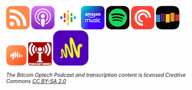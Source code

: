  <div id="podcast-links">
    <a href="https://anchor.fm/s/d9918154/podcast/rss" title="Subscribe using RSS"><img src="/img/podcast/rss.png" alt="RSS icon" /></a>
    <a href="https://podcasts.apple.com/us/podcast/bitcoin-optech-podcast/id1674626983" title="Subscribe using Apple Podcasts"><img src="/img/podcast/apple_podcasts.png" alt="Apple Podcasts icon" /></a>
    <a href="https://podcasts.google.com/feed/aHR0cHM6Ly9hbmNob3IuZm0vcy9kOTkxODE1NC9wb2RjYXN0L3Jzcw" title="Subscribe using Google Podcasts"><img src="/img/podcast/google_podcasts.png" alt="Google Podcasts icon" /></a>
    <a href="https://music.amazon.com/podcasts/d7540633-146f-4733-b716-4b38bafa8020/bitcoin-optech-podcast" title="Subscribe using Amazon Music"><img src="/img/podcast/amazon.png" alt="Amazon Music icon" /></a>
    <a href="https://open.spotify.com/show/5UnB50h4O1jKaq5AyfN9Qo" title="Subscribe using Spotify"><img src="/img/podcast/spotify.png" alt="Spotify icon" /></a>
    <a href="https://pca.st/tb9hbxoa" title="Subscribe using Pocket Casts"><img src="/img/podcast/pocket_casts.png" alt="Pocket Casts icon" /></a>
    <a href="https://www.stitcher.com/show/1059448" title="Subscribe using Stitcher"><img src="/img/podcast/stitcher.png" alt="Stitcher icon" /></a>
    <a href="https://castbox.fm/channel/id5330863" title="Subscribe using Castbox"><img src="/img/podcast/castbox.png" alt="Castbox icon" /></a>
    <a href="https://podcastindex.org/podcast/6071192" title="Listen on Podcast 2.0 players"><img src="/img/podcast/podcast-index.png" alt="Podcast Index icon" /></a>
    <a href="https://anchor.fm/bitcoin-optech/" title="Listen on Anchor.fm"><img src="/img/podcast/anchor.png" alt="Anchor.fm icon" /></a>
</div>
<p><em>The Bitcoin Optech Podcast and transcription content is licensed Creative Commons <a href="https://creativecommons.org/licenses/by-sa/2.0/legalcode" target="_blank">CC BY-SA 2.0</a></em></p>
